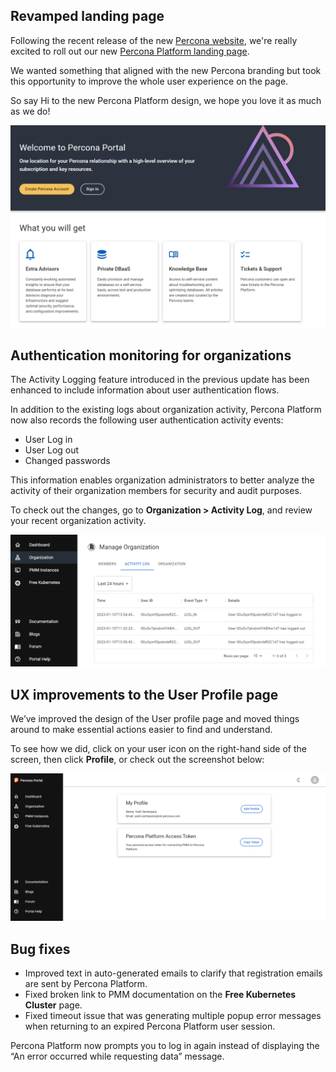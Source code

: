 ## Revamped landing page

Following the recent release of the new [Percona website](https://www.percona.com), we're really excited to roll out our new [Percona Platform landing page](https://portal.percona.com).

We wanted something that aligned with the new Percona branding but took this opportunity to improve the whole user experience on the page. 

So say Hi to the new Percona Platform design, we hope you love it as much as we do! 

![User Profile page](../images/new_landing_page.png)

## Authentication monitoring for organizations

The Activity Logging feature introduced in the previous update has been enhanced to include information about user authentication flows.

In addition to the existing logs about organization activity, Percona Platform now also records the following user authentication activity events:

- User Log in
- User Log out
- Changed passwords

This information enables organization administrators to better analyze the activity of their organization members for security and audit purposes.

To check out the changes, go to **Organization > Activity Log**, and review your recent organization activity. 

![Activity Logging](../images/activity_loggingfeb.png)


## UX improvements to the User Profile page

We’ve improved the design of the User profile page and moved things around to make essential actions easier to find and understand. 

To see how we did, click on your user icon on the right-hand side of the screen, then click **Profile**, or check out the screenshot below:

![User Profile page](../images/user_profile_page.png)

## Bug fixes

- Improved text in auto-generated emails to clarify that registration emails are sent by Percona Platform.
- Fixed broken link to PMM documentation on the **Free Kubernetes Cluster** page.
- Fixed timeout issue that was generating multiple popup error messages when returning to an expired Percona Platform user session.
  
Percona Platform now prompts you to log in again instead of displaying the “An error occurred while requesting data” message.
